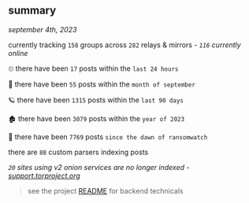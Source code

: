 
## summary
_september 4th, 2023_

currently tracking `158` groups across `282` relays & mirrors - _`116` currently online_

⏲ there have been `17` posts within the `last 24 hours`

🦈 there have been `55` posts within the `month of september`

🪐 there have been `1315` posts within the `last 90 days`

🏚 there have been `3079` posts within the `year of 2023`

🦕 there have been `7769` posts `since the dawn of ransomwatch`

there are `88` custom parsers indexing posts

_`20` sites using v2 onion services are no longer indexed - [support.torproject.org](https://support.torproject.org/onionservices/v2-deprecation/)_

> see the project [README](https://github.com/joshhighet/ransomwatch#ransomwatch--) for backend technicals
